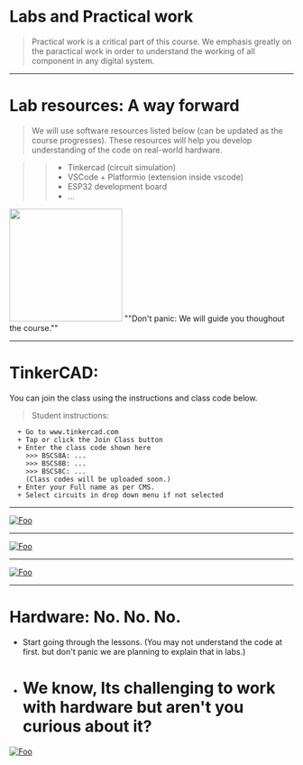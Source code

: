 # Labs and Practical work

 > Practical work is a critical part of this course.
    We emphasis greatly on the paractical work in order to understand the working of all component in any digital system.
    
 ____
 # Lab resources: A way forward
 
 > We will use software resources listed below (can be updated as the course progresses). These resources will help you develop
 understanding of the code on real-world hardware. 
 
  >> + Tinkercad (circuit simulation)
  >> + VSCode + Platformio (extension inside vscode)
  >> + ESP32 development board
  >> + ...
  
  <img src="https://octodex.github.com/images/stormtroopocat.jpg" width="200" height="200" />
  ""Don't panic: We will guide you thoughout the course."" 
  
----
# TinkerCAD:

You can join the class using the instructions and class code below.

 > Student instructions:

      + Go to www.tinkercad.com
      + Tap or click the Join Class button
      + Enter the class code shown here
        >>> BSCS8A: ...
        >>> BSCS8B: ...
        >>> BSCS8C: ...
        (Class codes will be uploaded soon.)
      + Enter your Full name as per CMS.
      + Select circuits in drop down menu if not selected
____   
<a href="https://www.tinkercad.com › things › eLrPl4KgIF1-servo-motor" rel="">![Foo](
https://github.com/tinkerslab/cs235coal/blob/master/labs%20&%20practical%20work/tinkercad%20servo%20animatin.gif?raw=truee)</a>

_____
<a href="https://www.tinkercad.com/learn/circuits/learning" rel="">![Foo](
https://github.com/tinkerslab/cs235coal/blob/master/labs%20&%20practical%20work/bscs8c%20tinkercad%20code.png?raw=true)</a>
____
<a href="https://www.tinkercad.com/learn/circuits/learning" rel="">![Foo](
https://github.com/tinkerslab/cs235coal/blob/master/labs%20&%20practical%20work/select%20circuit.png?raw=true)</a>

____
# Hardware: No. No. No.
+ Start going through the lessons. (You may not understand the code at first. but don't panic we are planning to explain that in labs.)
+ # We know, Its challenging to work with hardware but aren't you curious about it?

<a href="https://www.theschoolrun.com/sites/theschoolrun.com/files/article_images/best_electronics_sets_for_children.jpg" rel="">![Foo](
https://www.theschoolrun.com/sites/theschoolrun.com/files/article_images/best_electronics_sets_for_children.jpg)</a>
